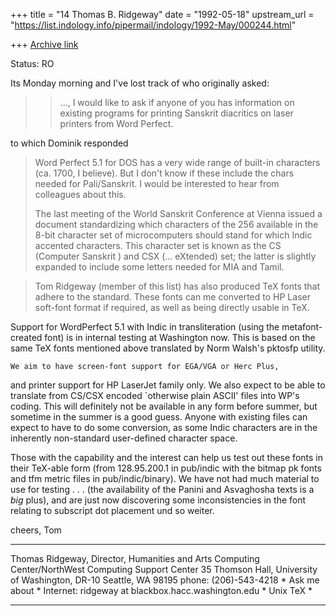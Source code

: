 +++
title = "14 Thomas B. Ridgeway"
date = "1992-05-18"
upstream_url = "https://list.indology.info/pipermail/indology/1992-May/000244.html"

+++
[Archive link](https://list.indology.info/pipermail/indology/1992-May/000244.html)

Status: RO

Its Monday morning and I've lost track of who originally asked:
>
>  > ..., I would like to ask
>  > if anyone of you has information on existing programs for printing
>  > Sanskrit diacritics on laser printers from  Word Perfect.
>
 to which Dominik responded
> Word Perfect 5.1 for DOS has a very wide range of built-in characters
> (ca. 1700, I believe).  But I don't know if these include the chars
> needed for Pali/Sanskrit.  I would be interested to hear from
> colleagues about this.
>
> The last meeting of the World Sanskrit Conference at Vienna issued
> a document standardizing which characters of the 256 available in
> the 8-bit character set of microcomputers should stand for which
> Indic accented characters.  This character set is known as the
> CS (Computer Sanskrit ) and CSX (... eXtended) set; the latter is
> slightly expanded to include some letters needed for MIA and Tamil.
>



> Tom Ridgeway (member of this list) has also produced TeX fonts
> that adhere to the standard.  These fonts can me converted to
> HP Laser soft-font format if required, as well as being directly
> usable in TeX.
>

  Support for WordPerfect 5.1 with Indic in transliteration (using the
  metafont-created font) is in internal testing at Washington now.
  This is based on the same TeX fonts mentioned above translated
  by Norm Walsh's pktosfp utility.

    We aim to have screen-font support for EGA/VGA or Herc Plus,
  and printer support for HP LaserJet family only.  We also
  expect to be able to translate from CS/CSX encoded `otherwise plain ASCII'
  files into WP's coding.  This will definitely not be available in any form
  before summer, but sometime in the summer is a good guess.  Anyone
  with existing files can expect to have to do some conversion, as some
  Indic characters are in the inherently non-standard user-defined
  character space.

  Those with the capability and the interest can help us test out these fonts
  in their TeX-able form (from 128.95.200.1 in pub/indic with the bitmap pk
  fonts and tfm metric files in pub/indic/binary).  We have not had much
  material to use for testing . . . (the availability of the Panini and
  Asvaghosha texts is a *big* plus), and are just now discovering some
  inconsistencies in the font relating to subscript dot placement und so
  weiter.

cheers,
Tom

- - - - - - - - - - - - - - - - - - - - - - - - - - - -
Thomas Ridgeway, Director,
Humanities and Arts Computing Center/NorthWest Computing Support Center
35 Thomson Hall, University of Washington, DR-10
Seattle, WA 98195   phone: (206)-543-4218            *  Ask me about  *
Internet: ridgeway at blackbox.hacc.washington.edu      *    Unix TeX    *
- - - - - - - - - - - - - - - - - - - - - - - - - - - - -




